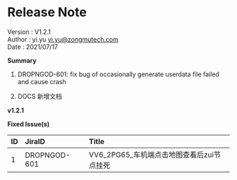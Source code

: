 # Release Note
Version : V1.2.1 <br>
Author  : yi.yu <yi.yu@zongmutech.com> <br>
Date    : 2021/07/17 <br>

**Summary** <br>

1. DROPNGOD-601: fix bug of occasionally generate userdata file failed and cause crash

2. DOCS 新增文档
   
**v1.2.1**

**Fixed Issue(s)** <br>

| ID   | JiraID                | Title           |
| :--- | :-------------------------- | :------------------------ |
| 1    | DROPNGOD-601 | VV6_2PG65_车机端点击地图查看后zui节点挂死 |

